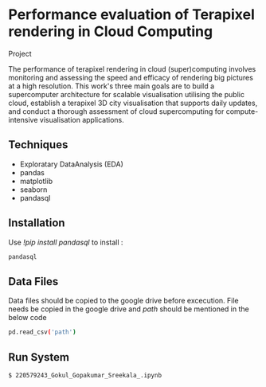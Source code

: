 # Performance evaluation of Terapixel rendering in Cloud Computing
Project

The performance of terapixel rendering in cloud (super)computing involves monitoring and assessing the speed and efficacy of rendering big pictures at a high resolution. This work's three main goals are to build a supercomputer architecture for scalable visualisation utilising the public cloud, establish a terapixel 3D city visualisation that supports daily updates, and conduct a thorough assessment of cloud supercomputing for compute-intensive visualisation applications.

## Techniques
- Exploratary DataAnalysis (EDA)
- pandas
- matplotlib
- seaborn
- pandasql

## Installation

Use  *!pip install pandasql* to install :

```bash
pandasql
```

## Data Files

Data files should be copied to the google drive before excecution. File needs be copied in the google drive and *path* should be mentioned in the below code

```bash
pd.read_csv('path')
```

## Run System

```bash
$ 220579243_Gokul_Gopakumar_Sreekala_.ipynb
```

